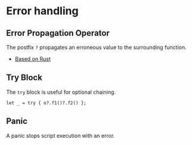 # Error handling

## Error Propagation Operator

The postfix `?` propagates an erroneous value to the surrounding function.

- [Based on Rust](https://doc.rust-lang.org/stable/reference/expressions/operator-expr.html#the-question-mark-operator)

## Try Block

The `try` block is useful for optional chaining.

```
let _ = try { o?.f1()?.f2() };
```

## Panic

A panic stops script execution with an error.